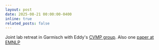 ```yaml
---
layout: post
date: 2025-08-21 00:00:00-0400
inline: true
related_posts: false
---
```

Joint lab retreat in Garmisch with Eddy's [CVMP group](https://www.utn.de/departments/department-computer-science-artificial-intelligence/cvmp-lab/). Also one [paper at EMNLP](https://dkopi.github.io/bitune/)